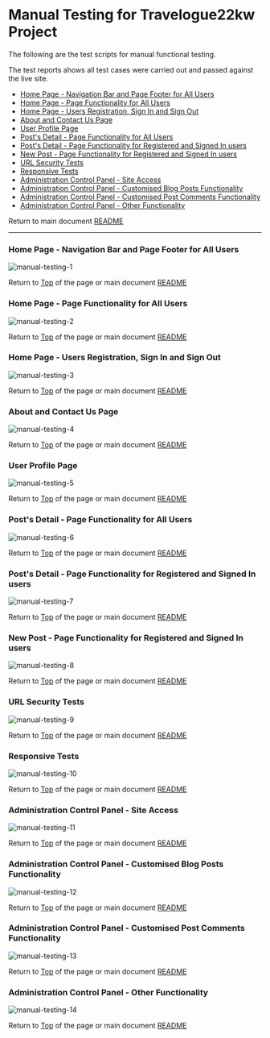 # Manual Testing for Travelogue22kw Project

The following are the test scripts for manual functional testing.

The test reports ahows all test cases were carried out and passed against the live site.

* [Home Page - Navigation Bar and Page Footer for All Users](#home-page---navigation-bar-and-page-footer-for-all-users)
* [Home Page - Page Functionality for All Users](#home-page---page-functionality-for-all-users)
* [Home Page - Users Registration, Sign In and Sign Out](#home-page---users-registration-sign-in-and-sign-out)
* [About and Contact Us Page](#about-and-contact-us-page)
* [User Profile Page](#user-profile-page)
* [Post's Detail - Page Functionality for All Users](#posts-detail---page-functionality-for-all-users)
* [Post's Detail - Page Functionality for Registered and Signed In users](#posts-detail---page-functionality-for-registered-and-signed-in-users)
* [New Post - Page Functionality for Registered and Signed In users](#new-post---page-functionality-for-registered-and-signed-in-users)
* [URL Security Tests](#url-security-tests)
* [Responsive Tests](#responsive-tests)
* [Administration Control Panel - Site Access](#administration-control-panel---site-access)
* [Administration Control Panel - Customised Blog Posts Functionality](#administration-control-panel---customised-blog-posts-functionality)
* [Administration Control Panel - Customised Post Comments Functionality](#administration-control-panel---customised-post-comments-functionality)
* [Administration Control Panel - Other Functionality](#administration-control-panel---other-functionality)

Return to main document [README](/README.md#testing)

---

### Home Page - Navigation Bar and Page Footer for All Users

![manual-testing-1](/readme/testing/testing-1.jpg)

Return to [Top](#manual-testing-for-travelogue22kw-project) of the page or main document [README](/README.md#testing)

### Home Page - Page Functionality for All Users

![manual-testing-2](/readme/testing/testing-2.jpg)

Return to [Top](#manual-testing-for-travelogue22kw-project) of the page or main document [README](/README.md#testing)

### Home Page - Users Registration, Sign In and Sign Out

![manual-testing-3](/readme/testing/testing-3.jpg)

Return to [Top](#manual-testing-for-travelogue22kw-project) of the page or main document [README](/README.md#testing)

### About and Contact Us Page

![manual-testing-4](/readme/testing/testing-4.jpg)

Return to [Top](#manual-testing-for-travelogue22kw-project) of the page or main document [README](/README.md#testing)

### User Profile Page

![manual-testing-5](/readme/testing/testing-5.jpg)

Return to [Top](#manual-testing-for-travelogue22kw-project) of the page or main document [README](/README.md#testing)

### Post's Detail - Page Functionality for All Users

![manual-testing-6](/readme/testing/testing-6.jpg)

Return to [Top](#manual-testing-for-travelogue22kw-project) of the page or main document [README](/README.md#testing)

### Post's Detail - Page Functionality for Registered and Signed In users

![manual-testing-7](/readme/testing/testing-7.jpg)

Return to [Top](#manual-testing-for-travelogue22kw-project) of the page or main document [README](/README.md#testing)

### New Post - Page Functionality for Registered and Signed In users

![manual-testing-8](/readme/testing/testing-8.jpg)

Return to [Top](#manual-testing-for-travelogue22kw-project) of the page or main document [README](/README.md#testing)

### URL Security Tests

![manual-testing-9](/readme/testing/testing-9.jpg)

Return to [Top](#manual-testing-for-travelogue22kw-project) of the page or main document [README](/README.md#testing)

### Responsive Tests

![manual-testing-10](/readme/testing/testing-10.jpg)

Return to [Top](#manual-testing-for-travelogue22kw-project) of the page or main document [README](/README.md#testing)

### Administration Control Panel - Site Access

![manual-testing-11](/readme/testing/testing-11.jpg)

Return to [Top](#manual-testing-for-travelogue22kw-project) of the page or main document [README](/README.md#testing)

### Administration Control Panel - Customised Blog Posts Functionality

![manual-testing-12](/readme/testing/testing-12.jpg)

Return to [Top](#manual-testing-for-travelogue22kw-project) of the page or main document [README](/README.md#testing)

### Administration Control Panel - Customised Post Comments Functionality

![manual-testing-13](/readme/testing/testing-13.jpg)

Return to [Top](#manual-testing-for-travelogue22kw-project) of the page or main document [README](/README.md#testing)

### Administration Control Panel - Other Functionality

![manual-testing-14](/readme/testing/testing-14.jpg)

Return to [Top](#manual-testing-for-travelogue22kw-project) of the page or main document [README](/README.md#testing)